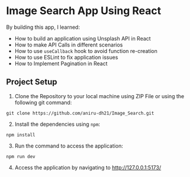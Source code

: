 # Image Search App Using React

By building this app, I learned:
- How to build an application using Unsplash API in React
- How to make API Calls in different scenarios
- How to use `useCallback` hook to avoid function re-creation
- How to use ESLint to fix application issues
- How to Implement Pagination in React

## Project Setup

1. Clone the Repository to your local machine using ZIP File or using the following git command:
```
git clone https://github.com/aniru-dh21/Image_Search.git
```

2. Install the dependencies using `npm`:
```
npm install
```

3. Run the command to access the application:
```
npm run dev
```

4. Access the application by navigating to <ins>http://127.0.0.1:5173/</ins>
